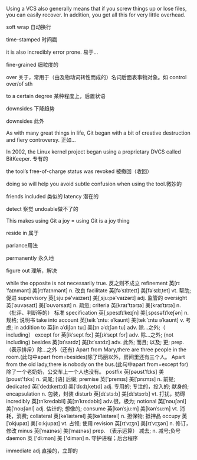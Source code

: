 Using a VCS also generally means that if you screw things up or lose files, you can easily recover. In addition, you get all this for very little overhead.

soft wrap 自动换行

time-stamped 时间戳

it is also incredibly error prone. 易于...

fine-grained  细粒度的

over 关于，常用于（由及物动词转性而成的）名词后面表事物对象。如 control over/of sth

to a certain degree 某种程度上，后置状语

downsides  下降趋势

downsides 此外

As with many great things in life, Git began with a bit of creative destruction and fiery controversy. 正如...

In 2002, the Linux kernel project began using a proprietary DVCS called BitKeeper. 专有的

the tool’s free-of-charge status was revoked 被撤回（收回）

doing so will help you avoid subtle confusion when using the tool.微妙的

friends included 类似的 latency 潜在的

detect 察觉 undoable做不了的

This makes using Git a joy = using Git is a joy thing

reside in 属于

parlance用法

permanently 永久地

figure out 理解，解决

while the opposite is not necessarily true. 反之则不成立
refinement	英[rɪˈfaɪnmənt] 美[rɪˈfaɪnmənt] n. 改良 
facilitate	英[fəˈsɪlɪteɪt] 美[fəˈsɪlɪˌtet] vt.	帮助; 促进 
supervisory 英[ˌsju:pə'vaɪzərɪ] 美[ˌsju:pə'vaɪzərɪ] adj.	监管的 
oversight	英[ˈəʊvəsaɪt] 美[ˈoʊvərsaɪt] n.	疏忽; 
criteria	英[kraɪ'tɪərɪə] 美[kraɪˈtɪrɪə] n.	（批评、判断等的） 标准 
specification 英[ˌspesɪfɪˈkeɪʃn] 美[ˌspɛsəfɪˈkeʃən] n.	规格; 说明书 
take into account 英[teik ˈɪntuː əˈkaunt] 美[tek ˈɪntu əˈkaʊnt] v.	考虑; 
in addition to 英[in əˈdiʃən tu:] 美[ɪn əˈdɪʃən tu] adv.	除…之外;（
including） except for	英[ikˈsept fɔ:] 美[ɪkˈsɛpt fɔr] adv.	除…之外; 
(not including) besides	英[bɪˈsaɪdz] 美[bɪˈsaɪdz] adv.	此外; 而且; 以及; 更; prep.	（表示排斥）除…之外（还有) 
Apart from Mary,there are three people in the room.(此句中apart from=besides)除了玛丽以外，房间里还有三个人。 
Apart from the old lady,there is nobody on the bus.(此句中apart from=except for)除了一个老奶奶，公交车上一个人也没有。 
postfix	英[pəʊst'fɪks] 美[poʊst'fɪks] n.	词尾; [语] 后缀; 
premise	英['premɪs] 美[ˈprɛmɪs] n.	前提; 
dedicated	英[ˈdedɪkeɪtɪd] 美[ˈdɛdɪˌketɪd] adj.	专用的; 专注的，投入的; 献身的; 
encapsulation	n.	包装，封装 disturb	英[dɪˈstɜ:b] 美[dɪˈstɜ:rb] vt.	打扰，妨碍 
incredibly	英[ɪnˈkredəbli] 美[ɪnˈkrɛdəblɪ] adv.很，极为; 
notional	英[ˈnəʊʃənl] 美[ˈnoʊʃənl] adj. 估计的; 想像的; 
consume	英[kənˈsju:m] 美[kənˈsu:m] vt.	消耗，消费; 
collateral	英[kəˈlætərəl] 美[kəˈlætərəl] n.	担保物; 抵押品 
occupy	英[ˈɒkjupaɪ] 美[ˈɑ:kjupaɪ] vt.	占领; 使用
 revision	英[rɪˈvɪʒn] 美[rɪˈvɪʒən] n.	修订，修改 
minus	英[ˈmaɪnəs] 美[ˈmaɪnəs] prep. （表示运算） 减去; n.	减号;负号
daemon 英 ['diːmən]  美 ['dimən] n. 守护进程；后台程序

immediate adj.直接的，立即的
